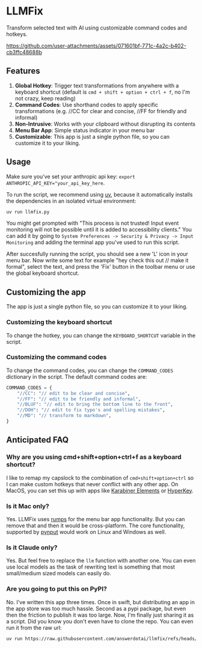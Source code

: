 # LLMFix

Transform selected text with AI using customizable command codes and hotkeys.

https://github.com/user-attachments/assets/071601bf-771c-4a2c-b402-cb3ffc48688b

## Features

1. **Global Hotkey**: Trigger text transformations from anywhere with a keyboard shortcut (default is `cmd + shift + option + ctrl + f`, no I'm not crazy, keep reading)
2. **Command Codes**: Use shorthand codes to apply specific transformations (e.g. //CC for clear and concise, //FF for friendly and informal)
3. **Non-Intrusive**: Works with your clipboard without disrupting its contents
4. **Menu Bar App**: Simple status indicator in your menu bar
5. **Customizable**: This app is just a single python file, so you can customize it to your liking.

## Usage

Make sure you've set your anthropic api key: `export ANTHROPIC_API_KEY="your_api_key_here`.

To run the script, we recommend using [uv](https://docs.astral.sh/uv/getting-started/installation/), because it automatically installs the dependencies in an isolated virtual environment:

```bash
uv run llmfix.py
```

You might get prompted with "This process is not trusted! Input event monitoring will not be possible until it is added to accessibility clients." You can add it by going to `System Preferences -> Security & Privacy -> Input Monitoring` and adding the terminal app you've used to run this script.

After succesfully running the script, you should see a new 'L' icon in your menu bar.
Now write some text for example "hey check this out // make it formal", select the text, and press the 'Fix' button in the toolbar menu or use the global keyboard shortcut.

## Customizing the app

The app is just a single python file, so you can customize it to your liking.

### Customizing the keyboard shortcut

To change the hotkey, you can change the `KEYBOARD_SHORTCUT` variable in the script.

### Customizing the command codes

To change the command codes, you can change the `COMMAND_CODES` dictionary in the script.
The default command codes are:

```python
COMMAND_CODES = {
    "//CC": "// edit to be clear and concise",
    "//FF": "// edit to be friendly and informal",
    "//BLUF": "// edit to bring the bottom line to the front",
    "//DOH": "// edit to fix typo's and spelling mistakes",
    "//MD": "// transform to markdown",
}
```

## Anticipated FAQ

### Why are you using cmd+shift+option+ctrl+f as a keyboard shortcut?
I like to remap my capslock to the combination of `cmd+shift+option+ctrl` so I can make custom hotkeys that never conflict with any other app. On MacOS, you can set this up with apps like [Karabiner Elements](https://karabiner-elements.pqrs.org/) or [HyperKey](https://hyperkey.app/).

### Is it Mac only?
Yes. LLMFix uses [rumps](https://github.com/jaredks/rumps) for the menu bar app functionality. But you can remove that and then it would be cross-platform. The core functionality, supported by [pynput](https://github.com/moses-palmer/pynput) would work on Linux and Windows as well.

### Is it Claude only?
Yes. But feel free to replace the `llm` function with another one. You can even use local models as the task of rewriting text is something that most small/medium sized models can easily do.

### Are you going to put this on PyPI?
No. I've written this app three times. Once in swift, but distributing an app in the app store was too much hassle. Second as a pypi package, but even then the friction to publish it was too large. Now, I'm finally just sharing it as a script. Did you know you don't even have to clone the repo. You can even run it from the raw url:

```bash
uv run https://raw.githubusercontent.com/answerdotai/llmfix/refs/heads/main/llmfix.py
```

